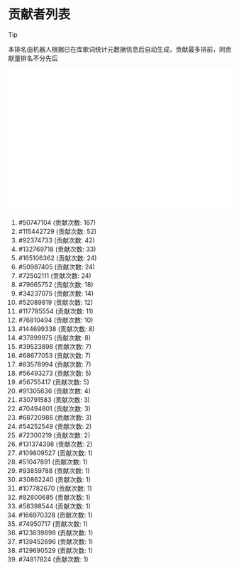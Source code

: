 # 贡献者列表

> [!TIP]
> 本排名由机器人根据已在库歌词统计元数据信息后自动生成，贡献最多排前，同贡献量排名不分先后

![贡献者头像画廊](./CONTRIBUTORS.svg)

1. #50747104 (贡献次数: 167)
2. #115442729 (贡献次数: 52)
3. #92374733 (贡献次数: 42)
4. #132769718 (贡献次数: 33)
5. #165106362 (贡献次数: 24)
6. #50987405 (贡献次数: 24)
7. #72502111 (贡献次数: 24)
8. #79665752 (贡献次数: 18)
9. #34237075 (贡献次数: 14)
10. #52089819 (贡献次数: 12)
11. #117785554 (贡献次数: 11)
12. #76810494 (贡献次数: 10)
13. #144699338 (贡献次数: 8)
14. #37899975 (贡献次数: 8)
15. #39523898 (贡献次数: 7)
16. #68677053 (贡献次数: 7)
17. #83578994 (贡献次数: 7)
18. #56493273 (贡献次数: 5)
19. #56755417 (贡献次数: 5)
20. #91305636 (贡献次数: 4)
21. #30791583 (贡献次数: 3)
22. #70494801 (贡献次数: 3)
23. #68720986 (贡献次数: 3)
24. #54252549 (贡献次数: 2)
25. #72300219 (贡献次数: 2)
26. #131374398 (贡献次数: 2)
27. #109809527 (贡献次数: 1)
28. #51047891 (贡献次数: 1)
29. #93859788 (贡献次数: 1)
30. #30862240 (贡献次数: 1)
31. #107782670 (贡献次数: 1)
32. #82600685 (贡献次数: 1)
33. #58398544 (贡献次数: 1)
34. #166970328 (贡献次数: 1)
35. #74950717 (贡献次数: 1)
36. #123639898 (贡献次数: 1)
37. #139452696 (贡献次数: 1)
38. #129690529 (贡献次数: 1)
39. #74817824 (贡献次数: 1)
